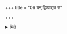 +++
title = "06 यन् द्विष्याद्यत्र स"

+++

<details><summary>थिते</summary>

यं द्विष्याद्यत्र स स्यात्तस्यै दिशो जघन्यं लोष्टमाहरेदिषमूर्जमहमित आदद इति ६
</details>
